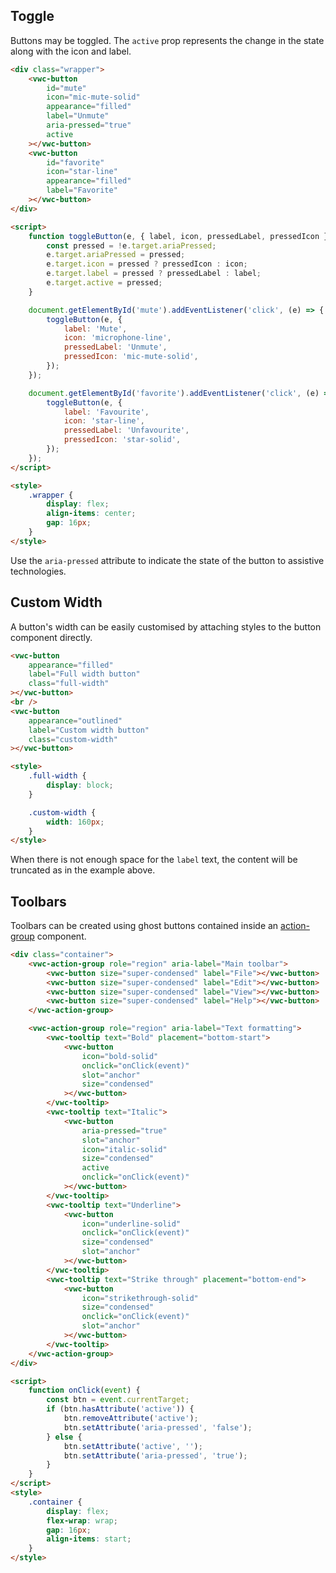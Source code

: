 ## Toggle

Buttons may be toggled. The `active` prop represents the change in the state along with the icon and label.

```html preview center 72px
<div class="wrapper">
	<vwc-button
		id="mute"
		icon="mic-mute-solid"
		appearance="filled"
		label="Unmute"
		aria-pressed="true"
		active
	></vwc-button>
	<vwc-button
		id="favorite"
		icon="star-line"
		appearance="filled"
		label="Favorite"
	></vwc-button>
</div>

<script>
	function toggleButton(e, { label, icon, pressedLabel, pressedIcon }) {
		const pressed = !e.target.ariaPressed;
		e.target.ariaPressed = pressed;
		e.target.icon = pressed ? pressedIcon : icon;
		e.target.label = pressed ? pressedLabel : label;
		e.target.active = pressed;
	}

	document.getElementById('mute').addEventListener('click', (e) => {
		toggleButton(e, {
			label: 'Mute',
			icon: 'microphone-line',
			pressedLabel: 'Unmute',
			pressedIcon: 'mic-mute-solid',
		});
	});

	document.getElementById('favorite').addEventListener('click', (e) => {
		toggleButton(e, {
			label: 'Favourite',
			icon: 'star-line',
			pressedLabel: 'Unfavourite',
			pressedIcon: 'star-solid',
		});
	});
</script>

<style>
	.wrapper {
		display: flex;
		align-items: center;
		gap: 16px;
	}
</style>
```

<vwc-note connotation="information" icon="info-line">

Use the `aria-pressed` attribute to indicate the state of the button to assistive technologies.

</vwc-note>

## Custom Width

A button's width can be easily customised by attaching styles to the button component directly.

```html preview
<vwc-button
	appearance="filled"
	label="Full width button"
	class="full-width"
></vwc-button>
<br />
<vwc-button
	appearance="outlined"
	label="Custom width button"
	class="custom-width"
></vwc-button>

<style>
	.full-width {
		display: block;
	}

	.custom-width {
		width: 160px;
	}
</style>
```

<vwc-note connotation="warning" icon="warning-line" headline="Use custom width buttons with caution">

When there is not enough space for the `label` text, the content will be truncated as in the example above.

</vwc-note>

## Toolbars

Toolbars can be created using ghost buttons contained inside an [action-group](/components/action-group) component.

```html preview 115px
<div class="container">
	<vwc-action-group role="region" aria-label="Main toolbar">
		<vwc-button size="super-condensed" label="File"></vwc-button>
		<vwc-button size="super-condensed" label="Edit"></vwc-button>
		<vwc-button size="super-condensed" label="View"></vwc-button>
		<vwc-button size="super-condensed" label="Help"></vwc-button>
	</vwc-action-group>

	<vwc-action-group role="region" aria-label="Text formatting">
		<vwc-tooltip text="Bold" placement="bottom-start">
			<vwc-button
				icon="bold-solid"
				onclick="onClick(event)"
				slot="anchor"
				size="condensed"
			></vwc-button>
		</vwc-tooltip>
		<vwc-tooltip text="Italic">
			<vwc-button
				aria-pressed="true"
				slot="anchor"
				icon="italic-solid"
				size="condensed"
				active
				onclick="onClick(event)"
			></vwc-button>
		</vwc-tooltip>
		<vwc-tooltip text="Underline">
			<vwc-button
				icon="underline-solid"
				onclick="onClick(event)"
				size="condensed"
				slot="anchor"
			></vwc-button>
		</vwc-tooltip>
		<vwc-tooltip text="Strike through" placement="bottom-end">
			<vwc-button
				icon="strikethrough-solid"
				size="condensed"
				onclick="onClick(event)"
				slot="anchor"
			></vwc-button>
		</vwc-tooltip>
	</vwc-action-group>
</div>

<script>
	function onClick(event) {
		const btn = event.currentTarget;
		if (btn.hasAttribute('active')) {
			btn.removeAttribute('active');
			btn.setAttribute('aria-pressed', 'false');
		} else {
			btn.setAttribute('active', '');
			btn.setAttribute('aria-pressed', 'true');
		}
	}
</script>
<style>
	.container {
		display: flex;
		flex-wrap: wrap;
		gap: 16px;
		align-items: start;
	}
</style>
```

